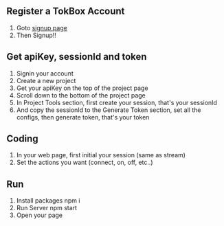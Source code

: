 ## Register a TokBox Account

1. Goto [signup page](https://tokbox.com/account/user/signup)
2. Then Signup!!

## Get apiKey, sessionId and token

1. Signin your account
2. Create a new project
3. Get your apiKey on the top of the project page
4. Scroll down to the bottom of the project page
5. In Project Tools section, first create your session, that's your sessionId
6. And copy the sessionId to the Generate Token section, set all the configs, then generate token, that's your token

## Coding

1. In your web page, first initial your session (same as stream)
2. Set the actions you want (connect, on, off, etc..)

## Run

1. Install packages
		npm i
2. Run Server
		npm start
3. Open your page